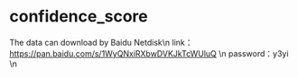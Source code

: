 # confidence_score
The data can download by Baidu Netdisk\n
link：https://pan.baidu.com/s/1WyQNxiRXbwDVKJkTcWUluQ \n
password：y3yi \n
